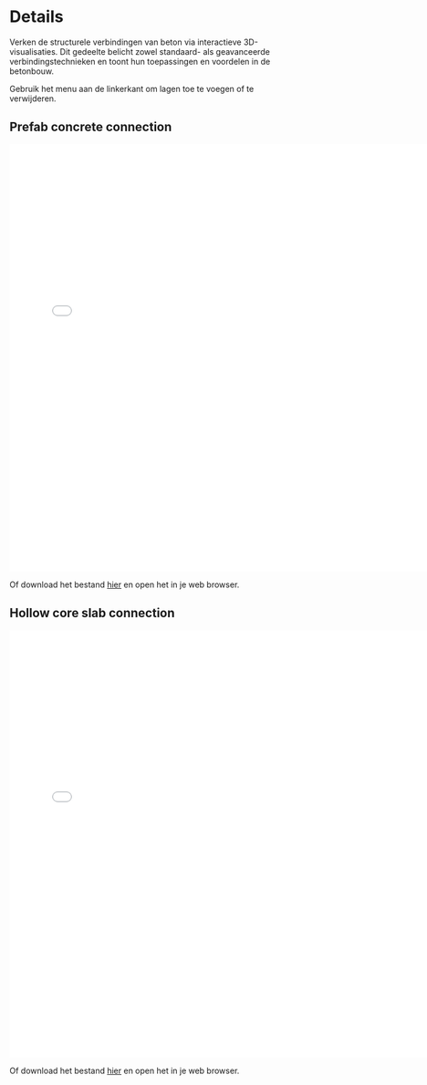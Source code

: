 # Details

Verken de structurele verbindingen van beton via interactieve 3D-visualisaties. Dit gedeelte belicht zowel standaard- als geavanceerde verbindingstechnieken en toont hun toepassingen en voordelen in de betonbouw.  

Gebruik het menu aan de linkerkant om lagen toe te voegen of te verwijderen.


## Prefab concrete connection

<div style="background-color: white; text-align: center;">
    <iframe src="../../_static/Connection_Concrete_Standard.html" width="750" height="750" frameborder="0"></iframe>
</div>

Of download het bestand [hier](../../_static/Connection_Concrete_Standard.html) en open het in je web browser.


## Hollow core slab connection

<div style="text-align: center;">
    <iframe src="../../_static/Connection_Concrete_HollowCore.html" width="750" height="750" frameborder="0"></iframe>
</div>

Of download het bestand [hier](../../_static/Connection_Concrete_HollowCore.html) en open het in je web browser.
